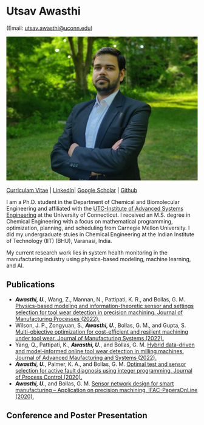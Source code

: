 # Utsav Awasthi 
(Email: utsav.awasthi@uconn.edu)

<img src="/Photo.jpg" width="" height="">

[Curriculam Vitae](<embed src=" CV_Utsav_Awasthi.pdf " type="application/pdf" width="100px" height="600px" />) | [LinkedIn](https://www.linkedin.com/in/utsavavasthi/)| [Google Scholar](https://scholar.google.com/citations?user=8GIAICkAAAAJ&hl=en&oi=ao) | [Github](https://github.com/UtsavAwasthi)


I am a Ph.D. student in the Department of Chemical and Biomolecular Engineering and affiliated with the [UTC-Institute of Advanced Systems Engineering](https://utc-iase.uconn.edu/) at the University of Connecticut. I received an M.S. degree in Chemical Engineering with a focus on mathematical programming, optimization, planning, and scheduling from Carnegie Mellon University. I did my undergraduate stuies in Chemical Engineering at the Indian Institute of Technology (IIT) (BHU), Varanasi, India. 

My current research work lies in system health monitoring in the manufacturing industry using physics-based modeling, machine learning, and AI.

## Publications

- ***Awasthi, U.***, Wang, Z., Mannan, N., Pattipati, K. R., and Bollas, G. M. [Physics-based modeling and information-theoretic sensor and settings selection for tool wear detection in precision machining. Journal of Manufacturing Processes (2022).](https://doi.org/10.1016/j.jmapro.2022.06.027)
- Wilson, J. P., Zongyuan, S., ***Awasthi, U.***, Bollas, G. M., and Gupta, S. [Multi-objective optimization for cost-efficient and resilient machining under tool wear. Journal of Manufacturing Systems (2022).](https://doi.org/10.1002/amp2.10140)
- Yang, Q., Pattipati, K., ***Awasthi, U.***, and Bollas, G. M. [Hybrid data-driven and model-informed online tool wear detection in milling machines. Journal of Advanced Maufacturing and Systems (2022).](https://doi.org/10.1016/j.jmsy.2022.04.001)
- ***Awasthi, U.***, Palmer, K. A., and Bollas, G. M. [Optimal test and sensor selection for active fault diagnosis using integer programming. Journal of Process Control (2020).](https://doi.org/10.1016/j.jprocont.2020.06.007)
- ***Awasthi, U.***, and Bollas, G. M. [Sensor network design for smart manufacturing – Application on precision machining. IFAC-PapersOnLine (2020).](https://doi.org/10.1016/j.ifacol.2020.12.581)

## Conference and Poster Presentation 
